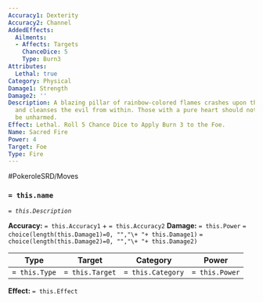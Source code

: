```yaml
---
Accuracy1: Dexterity
Accuracy2: Channel
AddedEffects:
  Ailments:
  - Affects: Targets
    ChanceDice: 5
    Type: Burn3
Attributes:
  Lethal: true
Category: Physical
Damage1: Strength
Damage2: ''
Description: A blazing pillar of rainbow-colored flames crashes upon the foe, it burns
  and cleanses the evil from within. Those with a pure heart should not fear for they'll
  be unharmed.
Effect: Lethal. Roll 5 Chance Dice to Apply Burn 3 to the Foe.
Name: Sacred Fire
Power: 4
Target: Foe
Type: Fire
---
```


#PokeroleSRD/Moves

### `= this.name` 
*`= this.Description`*

**Accuracy:** `= this.Accuracy1` + `= this.Accuracy2`
**Damage:** `= this.Power` `= choice(length(this.Damage1)=0, "","\+ "+ this.Damage1)` `= choice(length(this.Damage2)=0, "","\+ "+ this.Damage2)`

| Type          | Target          | Category          | Power          |
| ------------- | --------------- | ----------------  | -------------- |
| `= this.Type` | `= this.Target` | `= this.Category` | `= this.Power` | 

**Effect:** `= this.Effect`